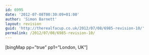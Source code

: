```yaml
---
id: 6995
date: '2012-07-08T00:30:09+01:00'
author: 'Simon Barnett'
layout: revision
guid: 'http://therealfacup.co.uk/2012/07/08/6985-revision-10/'
permalink: /2012/07/08/6985-revision-10/
---
```


\[bingMap pp=”true” pp1=”London, UK”\]